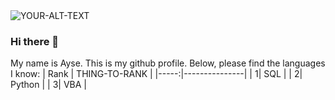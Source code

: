 <picture>
 <source media="(prefers-color-scheme: dark)" srcset="https://media.licdn.com/dms/image/C5603AQGgExQf17NxWQ/profile-displayphoto-shrink_400_400/0/1602425653992?e=1717027200&v=beta&t=6XHgEAw3jqJ9qXofb2tomWQwODXxoWMMZMOgdtYxcu4">
 <source media="(prefers-color-scheme: light)" srcset="https://media.licdn.com/dms/image/C5603AQGgExQf17NxWQ/profile-displayphoto-shrink_400_400/0/1602425653992?e=1717027200&v=beta&t=6XHgEAw3jqJ9qXofb2tomWQwODXxoWMMZMOgdtYxcu4">
 <img alt="YOUR-ALT-TEXT" src="https://media.licdn.com/dms/image/C5603AQGgExQf17NxWQ/profile-displayphoto-shrink_400_400/0/1602425653992?e=1717027200&v=beta&t=6XHgEAw3jqJ9qXofb2tomWQwODXxoWMMZMOgdtYxcu4">
</picture>


### Hi there 👋
My name is Ayse. This is my github profile. Below, please find the languages I know:
| Rank | THING-TO-RANK |
|-----:|---------------|
|     1| SQL           |
|     2| Python        |
|     3|  VBA          |

<!--
**aulgen/aulgen** is a ✨ _special_ ✨ repository because its `README.md` (this file) appears on your GitHub profile.

Here are some ideas to get you started:

- 🔭 I’m currently working on ...
- 🌱 I’m currently learning ...
- 👯 I’m looking to collaborate on ...
- 🤔 I’m looking for help with ...
- 💬 Ask me about ...
- 📫 How to reach me: ...
- 😄 Pronouns: ...
- ⚡ Fun fact: ...
-->
